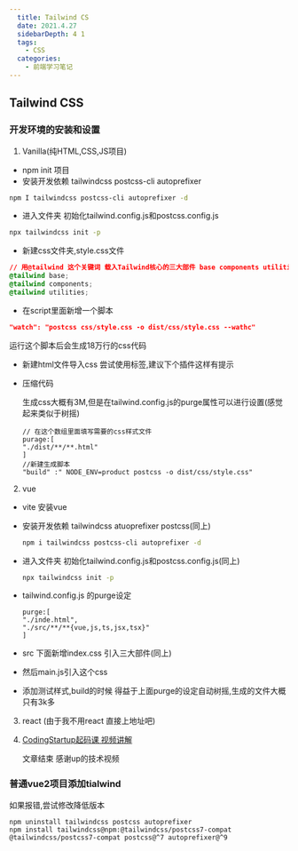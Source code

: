 ```yaml
---
  title: Tailwind CS
  date: 2021.4.27 
  sidebarDepth: 4 1
  tags:   
  	- CSS
  categories:   
  	- 前端学习笔记
---
```


##  Tailwind CSS  

### 开发环境的安装和设置

1. Vanilla(纯HTML,CSS,JS项目)

- npm init 项目
- 安装开发依赖 tailwindcss postcss-cli autoprefixer 

```bash
npm I tailwindcss postcss-cli autoprefixer -d
```

- 进入文件夹 初始化tailwind.config.js和postcss.config.js

```bash
npx tailwindcss init -p
```

- 新建css文件夹,style.css文件 

```css
// 用@tailwind 这个关键词 载入Tailwind核心的三大部件 base components utilities
@tailwind base;
@tailwind components;
@tailwind utilities;
```

- 在script里面新增一个脚本

```json
"watch": "postcss css/style.css -o dist/css/style.css --wathc" 
```

运行这个脚本后会生成18万行的css代码

- 新建html文件导入css 尝试使用标签,建议下个插件这样有提示

- 压缩代码

  生成css大概有3M,但是在tailwind.config.js的purge属性可以进行设置(感觉起来类似于树摇)

  ```
  // 在这个数组里面填写需要的css样式文件
  purage:[
  "./dist/**/**.html"
  ]
  //新建生成脚本
  "build" :" NODE_ENV=product postcss -o dist/css/style.css"
  ```

2. vue

- vite 安装vue

- 安装开发依赖 tailwindcss atuoprefixer postcss(同上)

  ```bash
  npm i tailwindcss postcss-cli autoprefixer -d
  ```

  

- 进入文件夹 初始化tailwind.config.js和postcss.config.js(同上)

  ```bash
  npx tailwindcss init -p
  ```

  

- tailwind.config.js 的purge设定

  ```
  purge:[
  "./inde.html",
  "./src/**/**{vue,js,ts,jsx,tsx}"
  ]
  ```

- src 下面新增index.css 引入三大部件(同上)

- 然后main.js引入这个css

- 添加测试样式,build的时候 得益于上面purge的设定自动树摇,生成的文件大概只有3k多

  

3. react (由于我不用react 直接上地址吧)

4. [CodingStartup起码课 视频讲解](https://www.bilibili.com/video/BV1fp4y1x752?p=1&t=477)

   文章结束 感谢up的技术视频 

### 普通vue2项目添加tialwind





如果报错,尝试修改降低版本

```
npm uninstall tailwindcss postcss autoprefixer
npm install tailwindcss@npm:@tailwindcss/postcss7-compat @tailwindcss/postcss7-compat postcss@^7 autoprefixer@^9
```

